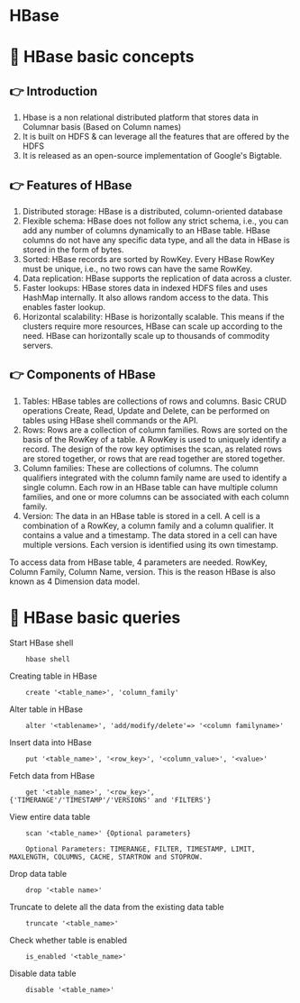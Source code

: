 # HBase

  # 📍 HBase basic concepts 
     
## 👉 Introduction
 1. Hbase is a non relational distributed platform that stores data in Columnar basis (Based on Column names)
 2. It is built on HDFS & can leverage all the features that are offered by the HDFS
 3. It is released as an open-source implementation of Google's Bigtable.

## 👉 Features of HBase
1. Distributed storage: HBase is a distributed, column-oriented database 
2. Flexible schema: HBase does not follow any strict schema, i.e., you can add any number of columns dynamically to an HBase table. HBase columns do not have any specific data type, and all the data in HBase is stored in the form of bytes.
3. Sorted: HBase records are sorted by RowKey. Every HBase RowKey must be unique, i.e., no two rows can have the same RowKey. 
4. Data replication: HBase supports the replication of data across a cluster.
5. Faster lookups: HBase stores data in indexed HDFS files and uses HashMap internally. It also allows random access to the data. This enables faster lookup.
6. Horizontal scalability: HBase is horizontally scalable. This means if the clusters require more resources, HBase can scale up according to the need. HBase can horizontally scale up to thousands of commodity servers.

## 👉 Components of HBase 
1. Tables: HBase tables are collections of rows and columns. Basic CRUD operations Create, Read, Update and Delete, can be performed on tables using HBase shell commands or the API. 
2. Rows: Rows are a collection of column families. Rows are sorted on the basis of the RowKey of a table. A RowKey is used to uniquely identify a record. The design of the row key optimises the scan, as related rows are stored together, or rows that are read together are stored together.
3. Column families: These are collections of columns. The column qualifiers integrated with the column family name are used to identify a single column. Each row in an HBase table can have multiple column families, and one or more columns can be associated with each column family. 
4. Version: The data in an HBase table is stored in a cell. A cell is a combination of a RowKey, a column family and a column qualifier. It contains a value and a timestamp. The data stored in a cell can have multiple versions. Each version is identified using its own timestamp.


To access data from HBase table, 4 parameters are needed. RowKey, Column Family, Column Name, version. This is the reason HBase is also known as 4 Dimension data model. 

  # 📍 HBase basic queries 
    
Start HBase shell

        hbase shell 
        
Creating table in HBase

        create '<table_name>', 'column_family' 
        
Alter table in HBase

        alter '<tablename>', 'add/modify/delete'=> '<column familyname>'
        
Insert data into HBase 

        put '<table_name>', '<row_key>', '<column_value>', '<value>'
        
Fetch data from HBase
        
        get '<table_name>', '<row_key>', {'TIMERANGE'/'TIMESTAMP'/'VERSIONS' and 'FILTERS'}

View entire data table 
        
        scan '<table_name>' {Optional parameters} 
        
        Optional Parameters: TIMERANGE, FILTER, TIMESTAMP, LIMIT, MAXLENGTH, COLUMNS, CACHE, STARTROW and STOPROW.
        
Drop data table

        drop '<table name>'

Truncate to delete all the data from the existing data table

        truncate '<table_name>'
 
 Check whether table is enabled
 
        is_enabled '<table_name>'
  
  Disable data table
        
        disable '<table_name>'



